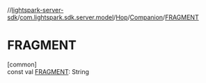 //[lightspark-server-sdk](../../../../index.md)/[com.lightspark.sdk.server.model](../../index.md)/[Hop](../index.md)/[Companion](index.md)/[FRAGMENT](-f-r-a-g-m-e-n-t.md)

# FRAGMENT

[common]\
const val [FRAGMENT](-f-r-a-g-m-e-n-t.md): String

